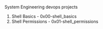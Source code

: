 System Engineering devops projects
1. Shell Basics - 0x00-shell_basics
2. Shell Permissions - 0x01-shell_permissions
